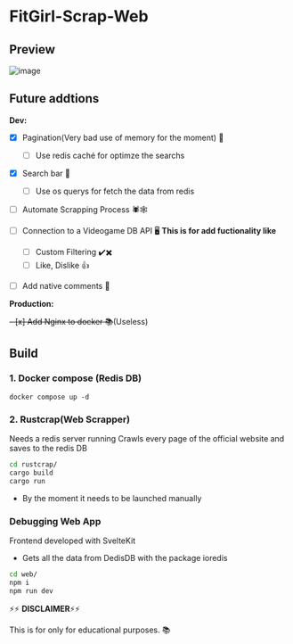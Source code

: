 # FitGirl-Scrap-Web



## Preview
![image](https://github.com/BarbarianTarkus/FitGirl-Scrap-Web/assets/44118965/c71d0317-5836-41d9-813c-994eff9db9ad)


## Future addtions
**Dev:**
- [x] Pagination(Very bad use of memory for the moment) 📖
  - [ ] Use redis caché for optimze the searchs
- [x] Search bar 🔎
  - [ ] Use os querys for fetch the data from redis
- [ ] Automate Scrapping Process 🕷️🕸️
- [ ] Connection to a Videogame DB API 🖥️
  **This is for add fuctionality like** 
  - [ ] Custom Filtering ✔️✖️
  - [ ] Like, Dislike 👍
- [ ] Add native comments 💭


**Production:**

~~- [x] Add Nginx to docker 📚~~(Useless)




## Build

### 1. Docker compose (Redis DB)
```
docker compose up -d
```


### 2. Rustcrap(Web Scrapper)
Needs a redis server running
Crawls every page of the official website and saves to the redis DB

```bash
cd rustcrap/
cargo build
cargo run
```
* By the moment it needs to be launched manually


### Debugging Web App

Frontend developed with SvelteKit
* Gets all the data from DedisDB with the package ioredis


```bash
cd web/
npm i
npm run dev
```




⚡⚡ **DISCLAIMER**⚡⚡

This is for only for educational purposes. :books:
